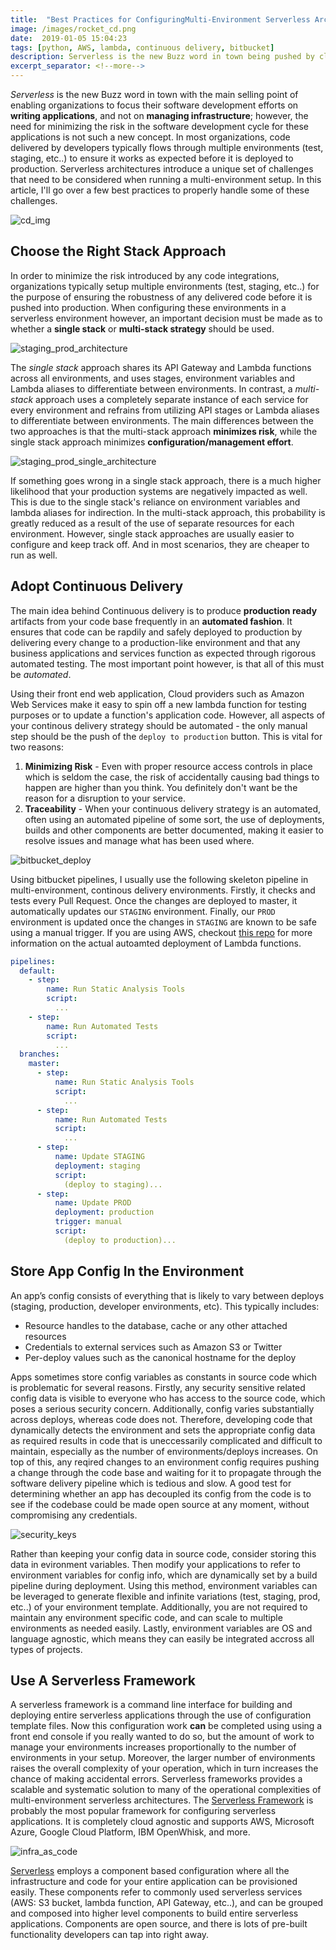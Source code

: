```yaml
--- 
title:  "Best Practices for ConfiguringMulti-Environment Serverless Architectures"
image: /images/rocket_cd.png
date:  2019-01-05 15:04:23
tags: [python, AWS, lambda, continuous delivery, bitbucket]
description: Serverless is the new Buzz word in town being pushed by cloud service providers designed to allow organizations to focus on developing applications, and not on managing infrastructure. However, the need for minimizing the risk in the software development cycle for these applications is not such a new concept. In most organizations, code delivered by developers is typically required to flow through multiple environments (test, staging, etc..) to ensure it works as expected before it is deployed to production. That said, Servless Architectures introduce a unique set of challenges that need to be considered when running a multi-environment setup. In this article, I'll go over a few best practices for managing multi-environment serverless architectures.
excerpt_separator: <!--more-->
---
```

*Serverless* is the new Buzz word in town with the main selling point of enabling organizations to focus their software development efforts on **writing applications**, and not on **managing infrastructure**; however, the need for minimizing the risk in the software development cycle for these applications is not such a new concept. In most organizations, code delivered by developers typically flows through multiple environments (test, staging, etc..) to ensure it works as expected before it is deployed to production. Serverless architectures introduce a unique set of challenges that need to be considered when running a multi-environment setup. In this article, I'll go over a few best practices to properly handle some of these challenges.
<!--more-->

![cd_img](/images/Continuous-Delivery-and-Deployment.jpg)

## Choose the Right Stack Approach
In order to minimize the risk introduced by any code integrations, organizations typically setup multiple environments (test, staging, etc..) for the purpose of ensuring the robustness of any delivered code before it is pushed into production. When configuring these environments in a serverless environment however, an important decision must be made as to whether a **single stack** or **multi-stack strategy** should be used.

![staging_prod_architecture](/images/staging_prod_multi.svg)

The *single stack* approach shares its API Gateway and Lambda functions across all environments, and uses stages, environment variables and Lambda aliases to differentiate between environments. In contrast, a *multi-stack* approach uses a completely separate instance of each service for every environment and refrains from utilizing API stages or Lambda aliases to differentiate between environments. The main differences between the two approaches is that the multi-stack approach **minimizes risk**, while the single stack approach minimizes **configuration/management effort**.

![staging_prod_single_architecture](/images/staging_prod_single.svg)

If something goes wrong in a single stack approach, there is a much higher likelihood that your production systems are negatively impacted as well. This is due to the single stack's reliance on environment variables and lambda aliases for indirection. In the multi-stack approach, this probability is greatly reduced as a result of the use of separate resources for each environment. However, single stack approaches are usually easier to configure and keep track off. And in most scenarios, they are cheaper to run as well.

## Adopt Continuous Delivery
The main idea behind Continuous delivery is to produce **production ready** artifacts from your code base frequently in an **automated fashion**. It  ensures that code can be rapdily and safely deployed to production by delivering every change to a production-like environment and that any business applications and services function as expected through rigorous automated testing. The most important point however, is that all of this must be *automated*.

Using their front end web application, Cloud providers such as Amazon Web Services make it easy to spin off a new lambda function for testing purposes or to update a function's application code. However, all aspects of your continous delivery strategy should be automated - the only manual step should be the push of the `deploy to production` button. This is vital for two reasons:

1. **Minimizing Risk** - Even with proper resource access controls in place which is seldom the case, the risk of accidentally causing bad things to happen are higher than you think. You definitely don't want be the reason for a disruption to your service.
2. **Traceability** - When your continuous delivery strategy is an automated, often using an automated pipeline of some sort, the use of  deployments, builds and other components are better documented, making it easier to resolve issues and manage what has been used where.

![bitbucket_deploy](/images/deployments_video_edited.gif)

Using bitbucket pipelines, I usually use the following skeleton pipeline in multi-environment, continous delivery environments. Firstly, it checks and tests every Pull Request. Once the changes are deployed to master, it automatically updates our `STAGING` environment. Finally, our `PROD` environment is updated once the changes in `STAGING` are known to be safe using a manual trigger. If you are using AWS, checkout [this repo](https://bitbucket.org/awslabs/) for more information on the actual autoamted deployment of Lambda functions.

```yml
pipelines:
  default:
    - step:
        name: Run Static Analysis Tools
        script:
          ...
    - step:
        name: Run Automated Tests
        script:
          ...
  branches:
    master:
      - step:
          name: Run Static Analysis Tools
          script:
            ...
      - step:
          name: Run Automated Tests
          script:
            ...
      - step:
          name: Update STAGING
          deployment: staging
          script:
            (deploy to staging)...
      - step:
          name: Update PROD
          deployment: production
          trigger: manual
          script:
            (deploy to production)...
```


## Store App Config In the Environment
An app’s config consists of everything that is likely to vary between deploys (staging, production, developer environments, etc). This typically includes:

- Resource handles to the database, cache or any other attached resources
- Credentials to external services such as Amazon S3 or Twitter
- Per-deploy values such as the canonical hostname for the deploy

Apps sometimes store config variables as constants in source code which is problematic for several reasons. Firstly, any security sensitive related config data is visible to everyone who has access to the source code, which poses a serious security concern. Additionally, config varies substantially across deploys, whereas code does not. Therefore, developing code that dynamically detects the environment and sets the appropriate config data as required results in code that is uneccessarily complicated and difficult to maintain, especially as the number of environments/deploys increases. On top of this, any reqired changes to an environment config requires pushing a change through the code base and waiting for it to propagate through the software delivery pipeline which is tedious and slow.  A good test for determining whether an app has decoupled its config from the code is to see if the codebase could be made open source at any moment, without compromising any credentials.

![security_keys](/images/security-keys-meme.jpg)

Rather than keeping your config data in source code, consider storing this data in evironment variables. Then modify your applications to refer to environment variables for config info, which are dynamically set by a build pipeline during deployment. Using this method, environment variables can be leveraged to  generate flexible and infinite variations (test, staging, prod, etc..) of your environment template. Additionally, you are not required to maintain any environment specific code, and can scale to multiple environments as needed easily. Lastly, environment variables are OS and language agnostic, which means they can easily be integrated accross all types of projects.

## Use A Serverless Framework

A serverless framework is a command line interface for building and deploying entire serverless applications through the use of configuration template files. Now this configuration work **can** be completed using using a front end console if you really wanted to do so, but the amount of work to manage your environments increases proportionally to the number of environments in your setup.  Moreover, the larger number of environments raises the overall complexity of your operation, which in turn increases the chance of making accidental errors. Serverless frameworks provides a scalable and systematic solution to many of the operational complexities of multi-environment serverless architectures. The [Serverless Framework](https://serverless.com) is probably the most popular framework for configuring serverless applications. It is completely cloud agnostic and supports AWS, Microsoft Azure, Google Cloud Platform, IBM OpenWhisk, and more. 

![infra_as_code](/images/infra-as-code-schema.png)

[Serverless](https://serverless.com) employs a component based configuration where all the infrastructure and code for your entire application can be provisioned easily. These components refer to commonly used serverless services (AWS: S3 bucket, lambda function, API Gateway, etc..), and can be grouped and composed into higher level components to build entire serverless applications. Components are open source, and there is lots of pre-built functionality developers can tap into right away.

